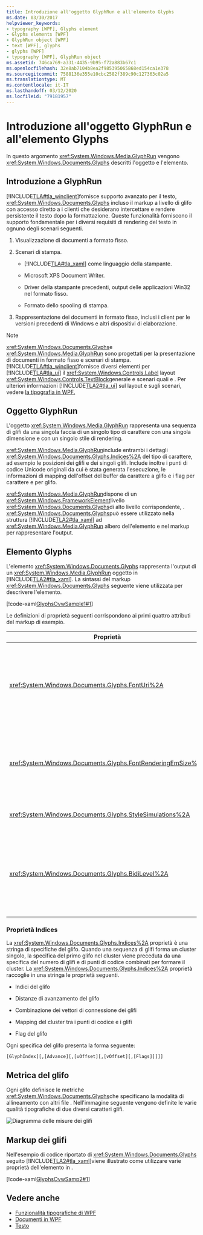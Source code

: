 ```yaml
---
title: Introduzione all'oggetto GlyphRun e all'elemento Glyphs
ms.date: 03/30/2017
helpviewer_keywords:
- typography [WPF], Glyphs element
- Glyphs elements [WPF]
- GlyphRun object [WPF]
- text [WPF], glyphs
- glyphs [WPF]
- typography [WPF], GlyphRun object
ms.assetid: 746ca769-a331-4435-9b95-f72a883b67c1
ms.openlocfilehash: 32e8ab7104b8ea2f985395065868ed154ca1e378
ms.sourcegitcommit: 7588136e355e10cbc2582f389c90c127363c02a5
ms.translationtype: MT
ms.contentlocale: it-IT
ms.lasthandoff: 03/12/2020
ms.locfileid: "79181957"
---
```

# <a name="introduction-to-the-glyphrun-object-and-glyphs-element"></a>Introduzione all'oggetto GlyphRun e all'elemento Glyphs
In questo argomento <xref:System.Windows.Media.GlyphRun> vengono <xref:System.Windows.Documents.Glyphs> descritti l'oggetto e l'elemento.  

<a name="text_glyphrunovw_intro"></a>
## <a name="introduction-to-glyphrun"></a>Introduzione a GlyphRun  
 [!INCLUDE[TLA#tla_winclient](../../../../includes/tlasharptla-winclient-md.md)]fornisce supporto avanzato per il testo, <xref:System.Windows.Documents.Glyphs> incluso il markup a livello di glifo con accesso diretto a i clienti che desiderano intercettare e rendere persistente il testo dopo la formattazione. Queste funzionalità forniscono il supporto fondamentale per i diversi requisiti di rendering del testo in ognuno degli scenari seguenti.  
  
1. Visualizzazione di documenti a formato fisso.  
  
2. Scenari di stampa.  
  
    - [!INCLUDE[TLA#tla_xaml](../../../../includes/tlasharptla-xaml-md.md)] come linguaggio della stampante.  
  
    - Microsoft XPS Document Writer.  
  
    - Driver della stampante precedenti, output delle applicazioni Win32 nel formato fisso.  
  
    - Formato dello spooling di stampa.  
  
3. Rappresentazione dei documenti in formato fisso, inclusi i client per le versioni precedenti di Windows e altri dispositivi di elaborazione.  
  
> [!NOTE]
> <xref:System.Windows.Documents.Glyphs>e <xref:System.Windows.Media.GlyphRun> sono progettati per la presentazione di documenti in formato fisso e scenari di stampa. [!INCLUDE[TLA#tla_winclient](../../../../includes/tlasharptla-winclient-md.md)]fornisce diversi elementi per [!INCLUDE[TLA#tla_ui](../../../../includes/tlasharptla-ui-md.md)] il <xref:System.Windows.Controls.Label> layout <xref:System.Windows.Controls.TextBlock>generale e scenari quali e . Per ulteriori informazioni [!INCLUDE[TLA2#tla_ui](../../../../includes/tla2sharptla-ui-md.md)] sul layout e sugli scenari, vedere [la tipografia in WPF.](typography-in-wpf.md)  
  
<a name="text_glyphrunovw_glyphrunobject"></a>
## <a name="the-glyphrun-object"></a>Oggetto GlyphRun  
 L'oggetto <xref:System.Windows.Media.GlyphRun> rappresenta una sequenza di glifi da una singola faccia di un singolo tipo di carattere con una singola dimensione e con un singolo stile di rendering.  
  
 <xref:System.Windows.Media.GlyphRun>include entrambi i dettagli <xref:System.Windows.Documents.Glyphs.Indices%2A> del tipo di carattere, ad esempio le posizioni dei glifi e dei singoli glifi. Include inoltre i punti di codice Unicode originali da cui è stata generata l'esecuzione, le informazioni di mapping dell'offset del buffer da carattere a glifo e i flag per carattere e per glifo.  
  
 <xref:System.Windows.Media.GlyphRun>dispone di un <xref:System.Windows.FrameworkElement>livello <xref:System.Windows.Documents.Glyphs>di alto livello corrispondente, . <xref:System.Windows.Documents.Glyphs>può essere utilizzato nella struttura [!INCLUDE[TLA2#tla_xaml](../../../../includes/tla2sharptla-xaml-md.md)] ad <xref:System.Windows.Media.GlyphRun> albero dell'elemento e nel markup per rappresentare l'output.  
  
<a name="text_glyphrunovw_glyphselement"></a>
## <a name="the-glyphs-element"></a>Elemento Glyphs  
 L'elemento <xref:System.Windows.Documents.Glyphs> rappresenta l'output di un <xref:System.Windows.Media.GlyphRun> oggetto in [!INCLUDE[TLA2#tla_xaml](../../../../includes/tla2sharptla-xaml-md.md)]. La sintassi del markup <xref:System.Windows.Documents.Glyphs> seguente viene utilizzata per descrivere l'elemento.  
  
 [!code-xaml[GlyphsOvwSample1#1](~/samples/snippets/csharp/VS_Snippets_Wpf/GlyphsOvwSample1/CS/default.xaml#1)]  
  
 Le definizioni di proprietà seguenti corrispondono ai primi quattro attributi del markup di esempio.  
  
|Proprietà|Descrizione|  
|--------------|-----------------|  
|<xref:System.Windows.Documents.Glyphs.FontUri%2A>|Specifica un identificatore di risorsa: nome file, URI (Uniform Resource Identifier) Web o riferimento a risorse nel file exe o nel contenitore dell'applicazione.|  
|<xref:System.Windows.Documents.Glyphs.FontRenderingEmSize%2A>|Specifica le dimensioni del carattere nelle unità della superficie di disegno (l'impostazione predefinita è 0,96 pollici).|  
|<xref:System.Windows.Documents.Glyphs.StyleSimulations%2A>|Specifica i flag per gli stili grassetto e corsivo.|  
|<xref:System.Windows.Documents.Glyphs.BidiLevel%2A>|Specifica il livello di layout bidirezionale. I valori pari e lo zero implicano un layout da sinistra a destra, mentre i valori dispari implicano un layout da destra a sinistra.|  
  
<a name="text_glyphrunovw_indicesproperty"></a>
### <a name="indices-property"></a>Proprietà Indices  
 La <xref:System.Windows.Documents.Glyphs.Indices%2A> proprietà è una stringa di specifiche del glifo. Quando una sequenza di glifi forma un cluster singolo, la specifica del primo glifo nel cluster viene preceduta da una specifica del numero di glifi e di punti di codice combinati per formare il cluster. La <xref:System.Windows.Documents.Glyphs.Indices%2A> proprietà raccoglie in una stringa le proprietà seguenti.  
  
- Indici del glifo  
  
- Distanze di avanzamento del glifo  
  
- Combinazione dei vettori di connessione dei glifi  
  
- Mapping del cluster tra i punti di codice e i glifi  
  
- Flag del glifo  
  
 Ogni specifica del glifo presenta la forma seguente:  
  
 `[GlyphIndex][,[Advance][,[uOffset][,[vOffset][,[Flags]]]]]`  
  
<a name="text_glyphrunovw_glyphmetrics"></a>
## <a name="glyph-metrics"></a>Metrica del glifo  
 Ogni glifo definisce le metriche <xref:System.Windows.Documents.Glyphs>che specificano la modalità di allineamento con altri file . Nell'immagine seguente vengono definite le varie qualità tipografiche di due diversi caratteri glifi.  
  
 ![Diagramma delle misure dei glifi](./media/glyph-example.png "glyph_example")  
  
<a name="text_glyphrunovw_glyphsmarkup"></a>
## <a name="glyphs-markup"></a>Markup dei glifi  
 Nell'esempio di codice riportato di <xref:System.Windows.Documents.Glyphs> seguito [!INCLUDE[TLA2#tla_xaml](../../../../includes/tla2sharptla-xaml-md.md)]viene illustrato come utilizzare varie proprietà dell'elemento in .  
  
 [!code-xaml[GlyphsOvwSamp2#1](~/samples/snippets/csharp/VS_Snippets_Wpf/GlyphsOvwSamp2/CS/default.xaml#1)]  
  
## <a name="see-also"></a>Vedere anche

- [Funzionalità tipografiche di WPF](typography-in-wpf.md)
- [Documenti in WPF](documents-in-wpf.md)
- [Testo](optimizing-performance-text.md)
